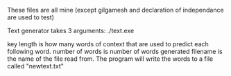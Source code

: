 These files are all mine (except gilgamesh and declaration of independance are used to test)

Text generator takes 3 arguments:
./text.exe <filename> <number of words> <key length>

key length is how many words of context that are used to predict each following word.
number of words is number of words generated
filename is the name of the file read from. The program will write the words to a file called "newtext.txt"
